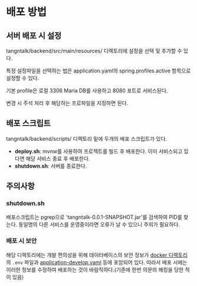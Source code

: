 # 배포 방법

## 서버 배포 시 설정

tangntalk/backend/src/main/resources/ 디렉토리에 설정을 선택 및 추가할 수 있다.</p>
특정 설정파일을 선택하는 법은 application.yaml의 spring.profiles.active 항목으로 설정할 수 있다.</p>
기본 profile은 로컬 3306 Maria DB를 사용하고 8080 포트로 서비스된다.</p>
변경 시 주석 처리 후 해당하는 프로파일을 지정하면 된다.</p>

## 배포 스크립트

tangntalk/backend/scripts/ 디렉토리 밑에 두개의 배포 스크립트가 있다.

<ul>
  <li>
    <strong>deploy.sh</strong>: mvnw를 사용하여 프로젝트를 빌드 후 배포한다. 이미 서비스되고 있다면 해당 서비스 종료 후 배포한다.
  </li>
  <li>
    <strong>shutdown.sh</strong>: 서버를 종료한다.
  </li>
</ul>

## 주의사항 

### shutdown.sh  
배포스크립트는 pgrep으로 'tangntalk-0.0.1-SNAPSHOT.jar'를 검색하여 PID를 찾는다.
동일명의 다른 서비스를 운영중이라면 오류가 날 수 있으니 주의가 필요하다.

### 배포 시 보안
해당 디렉토리에는 개발 편의성을 위해 데이터베이스의 보안 정보가 [docker 디렉토리](./docker-tangntalk)의 `.env` 파일과 
[application-develop.yaml](./src/main/resources/application-develop.yaml) 등에 포암되어 있다. 
따라서 배포 시에는 이러한 정보를 수정하여 배포하는 것이 바람직하다.(기존에 한번 의문의 해킹을 당한 적이 있음) 

